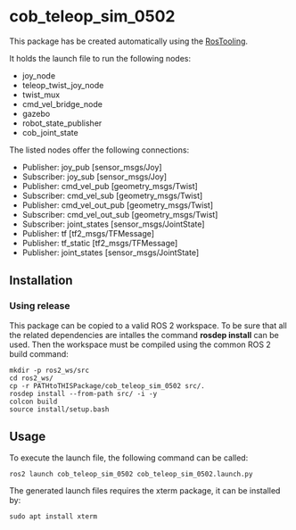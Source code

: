 # cob_teleop_sim_0502

This package has be created automatically using the [RosTooling](https://github.com/ipa320/RosTooling).


It holds the launch file to run the following nodes:
- joy_node
- teleop_twist_joy_node
- twist_mux
- cmd_vel_bridge_node
- gazebo
- robot_state_publisher
- cob_joint_state

The listed nodes offer the following connections:
- Publisher: joy_pub [sensor_msgs/Joy]
- Subscriber: joy_sub [sensor_msgs/Joy]
- Publisher: cmd_vel_pub [geometry_msgs/Twist]
- Subscriber: cmd_vel_sub [geometry_msgs/Twist]
- Publisher: cmd_vel_out_pub [geometry_msgs/Twist]
- Subscriber: cmd_vel_out_sub [geometry_msgs/Twist]
- Subscriber: joint_states [sensor_msgs/JointState]
- Publisher: tf [tf2_msgs/TFMessage]
- Publisher: tf_static [tf2_msgs/TFMessage]
- Publisher: joint_states [sensor_msgs/JointState]

## Installation

### Using release

This package can be copied to a valid ROS 2 workspace. To be sure that all the related dependencies are intalles the command **rosdep install** can be used.
Then the workspace must be compiled using the common ROS 2 build command:

```
mkdir -p ros2_ws/src
cd ros2_ws/
cp -r PATHtoTHISPackage/cob_teleop_sim_0502 src/.
rosdep install --from-path src/ -i -y
colcon build
source install/setup.bash
```



## Usage


To execute the launch file, the following command can be called:

```
ros2 launch cob_teleop_sim_0502 cob_teleop_sim_0502.launch.py 
```

The generated launch files requires the xterm package, it can be installed by:

```
sudo apt install xterm
```



